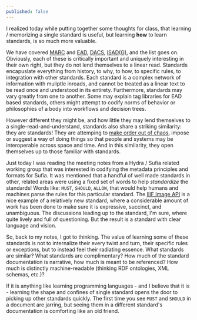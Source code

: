 ```yaml
---
published: false
---
```

I realized today while putting together some thoughts for class, that learning / memorizing a single standard is useful, but learning **how** to learn standards, is so much more valuable.

We have covered [MARC](https://www.loc.gov/marc/) and [EAD](http://www.loc.gov/ead/), [DACS](http://www2.archivists.org/groups/technical-subcommittee-on-describing-archives-a-content-standard-dacs/dacs), [ISAD(G)](http://www.icacds.org.uk/eng/ISAD\(G\).pdf), and the list goes on.  Obviously, each of these is critically important and uniquely interesting in their own right, but they do not lend themselves to a linear read.  Standards encapuslate everything from history, to why, to how, to specific rules, to integration with other standards.  Each standard is a complex network of information with muliptle inroads, and cannot be treated as a linear text to be read once and understood in its entirety.  Furthermore, standards may vary greatly from one to another.  Some may explain tag libraries for EAD based standards, others might attempt to codify norms of behavior or philosophies of a body into workflows and decision trees.

However different they might be, and how little they may lend themselves to a single-read-and-understand, standards also share a striking similarity: they are standards!  They are attemping to [make order out of chaos](https://en.wikipedia.org/wiki/Ouroboros), impose or suggest a way of doing things so that people and systems may be interoperable across space and time.  And in this similarity, they open themselves up to those familiar with standards.

Just today I was reading the meeting notes from a Hydra / Sufia related working group that was interested in codifying the metadata principles and formats for Sufia.  It was mentioned that a handful of well made standards in other, related areas were using a fixed set of words to help *standardize* the standards!  Words like: `MUST`, `SHOULD`, `ALLOW`, that would help humans and machines parse the rules for this particular standard.  The [IIIF Image API](http://iiif.io/api/image/2.1/) is a nice example of a relatively new standard, where a considerable amount of work has been done to make sure it is expressive, succinct, and unambiguous.  The discussions leading up to the standard, I'm sure, where quite lively and full of questioning.  But the result is a standard with clear language and vision.

So, back to my notes, I got to thinking.  The value of learning some of these standards is not to internalize their every twist and turn, their specific rules or exceptions, but to instead feel their radiating essence.  What standards are similar?  What standards are complimentary?  How much of the standard documentation is narrative, how much is meant to be referenced?  How much is distinctly machine-readable (thinking RDF ontologies, XML schemas, etc.)?  

If it is anything like learning programming languages - and I believe that it is - learning the shape and confines of single standard opens the door to picking up other standards quickly.  The first time you see `MUST` and `SHOULD` in a document are jarring, but seeing them in a different standard's documentation is comforting like an old friend.




